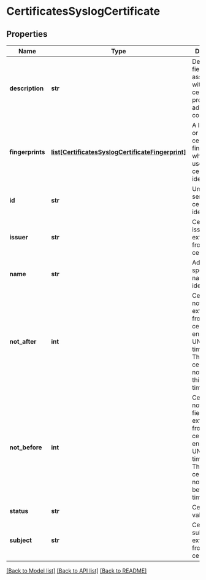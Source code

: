 # CertificatesSyslogCertificate

## Properties
Name | Type | Description | Notes
------------ | ------------- | ------------- | -------------
**description** | **str** | Description field associated with a certificate provided for administrative convenience. | 
**fingerprints** | [**list[CertificatesSyslogCertificateFingerprint]**](CertificatesSyslogCertificateFingerprint.md) | A list of zero or more certificate fingerprints which can be used for certificate identification. | 
**id** | **str** | Unique server certificate identifier. | 
**issuer** | **str** | Certificate issuer field extracted from the certificate. | 
**name** | **str** | Administrator specified name identifier. | 
**not_after** | **int** | Certificate notAfter field extracted from the certificate encoded as a UNIX epoch timestamp.  The certificate is not valid after this timestamp. | 
**not_before** | **int** | Certificate notBefore field extracted from the certificate encoded as a UNIX epoch timestamp.  The certificate is not valid before this timestamp. | 
**status** | **str** | Certificate validity status | 
**subject** | **str** | Certificate subject field extracted from the certificate. | 

[[Back to Model list]](../README.md#documentation-for-models) [[Back to API list]](../README.md#documentation-for-api-endpoints) [[Back to README]](../README.md)


